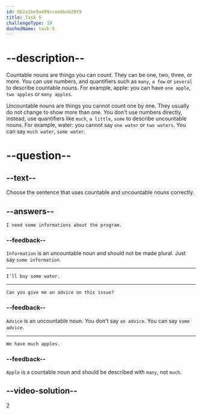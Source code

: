 ```yaml
---
id: 662a1be9a499ccee6beb20f9
title: Task 5
challengeType: 19
dashedName: task-5
---
```


# --description--

Countable nouns are things you can count. They can be one, two, three, or more. You can use numbers, and quantifiers such as `many`, `a few` or `several` to describe countable nouns. For example, apple: you can have `one apple`, `two apples` or `many apples`.

Uncountable nouns are things you cannot count one by one. They usually do not change to show more than one. You don't use numbers directly, instead, use quantifiers like `much`, `a little`, `some` to describe uncountable nouns. For example, water: you cannot say `one water` or `two waters`. You can say `much water`, `some water`.

# --question--

## --text--

Choose the sentence that uses countable and uncountable nouns correctly.

## --answers--

`I need some informations about the program.`

### --feedback--

`Information` is an uncountable noun and should not be made plural. Just say `some information`.

---

`I'll buy some water.`

---

`Can you give me an advice on this issue?`

### --feedback--

`Advice` is an uncountable noun. You don't say `an advice`. You can say `some advice`.

---

`We have much apples.`

### --feedback--

`Apple` is a countable noun and should be described with `many`, not `much`.

## --video-solution--

2
